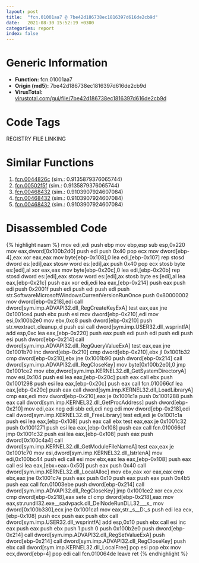 ```yaml
---
layout: post
title:  "fcn.01001aa7 @ 7be42d186738ec1816397d616de2cb9d"
date:   2021-08-30 15:52:19 +0300
categories: report
index: false
---
```


# Generic Information
- **Function:** fcn.01001aa7
- **Origin (md5):** 7be42d186738ec1816397d616de2cb9d
- **VirusTotal:** [virustotal.com/gui/file/7be42d186738ec1816397d616de2cb9d][virustotal_ref]

# Code Tags
<span class="tag" id="REGISTRY">REGISTRY</span>
<span class="tag" id="FILE">FILE</span>
<span class="tag" id="LINKING">LINKING</span>


# Similar Functions

1. [fcn.0044826c][similar_1_ref] (sim.: 0.9135879376065744)
2. [fcn.00502f5f][similar_2_ref] (sim.: 0.9135879376065744)
3. [fcn.00468432][similar_3_ref] (sim.: 0.9103907924607084)
4. [fcn.00468432][similar_4_ref] (sim.: 0.9103907924607084)
5. [fcn.00468432][similar_5_ref] (sim.: 0.9103907924607084)


# Disassembled Code

{% highlight nasm %}
mov edi,edi
push ebp
mov ebp,esp
sub esp,0x220
mov eax,dword[0x100b2d0]
push edi
push 0x40
pop ecx
mov dword[ebp-4],eax
xor eax,eax
mov byte[ebp-0x108],0
lea edi,[ebp-0x107]
rep stosd dword es:[edi],eax
stosw word es:[edi],ax
push 0x40
pop ecx
stosb byte es:[edi],al
xor eax,eax
mov byte[ebp-0x20c],0
lea edi,[ebp-0x20b]
rep stosd dword es:[edi],eax
stosw word es:[edi],ax
stosb byte es:[edi],al
lea eax,[ebp-0x21c]
push eax
xor edi,edi
lea eax,[ebp-0x214]
push eax
push edi
push 0x2001f
push edi
push edi
push edi
push str.SoftwareMicrosoftWindowsCurrentVersionRunOnce
push 0x80000002
mov dword[ebp-0x218],edi
call dword[sym.imp.ADVAPI32.dll_RegCreateKeyExA]
test eax,eax
jne 0x1001ce4
push ebx
push esi
mov dword[ebp-0x210],edi
mov esi,0x100b2e0
mov ebx,0xc8
push dword[ebp-0x210]
push str.wextract_cleanup_d
push esi
call dword[sym.imp.USER32.dll_wsprintfA]
add esp,0xc
lea eax,[ebp-0x220]
push eax
push edi
push edi
push edi
push esi
push dword[ebp-0x214]
call dword[sym.imp.ADVAPI32.dll_RegQueryValueExA]
test eax,eax
jne 0x1001b70
inc dword[ebp-0x210]
cmp dword[ebp-0x210],ebx
jl 0x1001b32
cmp dword[ebp-0x210],ebx
jne 0x1001b90
push dword[ebp-0x214]
call dword[sym.imp.ADVAPI32.dll_RegCloseKey]
mov byte[0x100b2e0],0
jmp 0x1001ce2
mov ebx,dword[sym.imp.KERNEL32.dll_GetSystemDirectoryA]
mov esi,0x104
push esi
lea eax,[ebp-0x20c]
push eax
call ebx
push 0x1001298
push esi
lea eax,[ebp-0x20c]
push eax
call fcn.010066cf
lea eax,[ebp-0x20c]
push eax
call dword[sym.imp.KERNEL32.dll_LoadLibraryA]
cmp eax,edi
mov dword[ebp-0x210],eax
je 0x1001c1a
push 0x1001288
push eax
call dword[sym.imp.KERNEL32.dll_GetProcAddress]
push dword[ebp-0x210]
mov edi,eax
neg edi
sbb edi,edi
neg edi
mov dword[ebp-0x218],edi
call dword[sym.imp.KERNEL32.dll_FreeLibrary]
test edi,edi
je 0x1001c1a
push esi
lea eax,[ebp-0x108]
push eax
call ebx
test eax,eax
je 0x1001c32
push 0x1001271
push esi
lea eax,[ebp-0x108]
push eax
call fcn.010066cf
jmp 0x1001c32
push esi
lea eax,[ebp-0x108]
push eax
push dword[0x100c4a4]
call dword[sym.imp.KERNEL32.dll_GetModuleFileNameA]
test eax,eax
je 0x1001c70
mov esi,dword[sym.imp.KERNEL32.dll_lstrlenA]
mov edi,0x100bc44
push edi
call esi
mov ebx,eax
lea eax,[ebp-0x108]
push eax
call esi
lea eax,[ebx+eax+0x50]
push eax
push 0x40
call dword[sym.imp.KERNEL32.dll_LocalAlloc]
mov ebx,eax
xor eax,eax
cmp ebx,eax
jne 0x1001c7e
push eax
push 0x10
push eax
push eax
push 0x4b5
push eax
call fcn.01003ebe
push dword[ebp-0x214]
call dword[sym.imp.ADVAPI32.dll_RegCloseKey]
jmp 0x1001ce2
xor ecx,ecx
cmp dword[ebp-0x218],eax
sete cl
cmp dword[ebp-0x218],eax
mov eax,str.rundll32.exe__sadvpack.dll_DelNodeRunDLL32___s_
mov dword[0x100b330],ecx
jne 0x1001ca1
mov eax,str._s__D:_s
push edi
lea ecx,[ebp-0x108]
push ecx
push eax
push ebx
call dword[sym.imp.USER32.dll_wsprintfA]
add esp,0x10
push ebx
call esi
inc eax
push eax
push ebx
push 1
push 0
push 0x100b2e0
push dword[ebp-0x214]
call dword[sym.imp.ADVAPI32.dll_RegSetValueExA]
push dword[ebp-0x214]
call dword[sym.imp.ADVAPI32.dll_RegCloseKey]
push ebx
call dword[sym.imp.KERNEL32.dll_LocalFree]
pop esi
pop ebx
mov ecx,dword[ebp-4]
pop edi
call fcn.010064de
leave
ret
{% endhighlight %}


[similar_1_ref]: /report/fcn.0044826c@418e0921f3a9bd4f5bc0dcc59623b5a1
[similar_2_ref]: /report/fcn.00502f5f@e2ba7f10eb234338a49853c34d7d9c56
[similar_3_ref]: /report/fcn.00468432@2e2b4d8aa248f9326f7e05a25c5691c2
[similar_4_ref]: /report/fcn.00468432@47d4e089bbf62dab1a8f678bd32b173c
[similar_5_ref]: /report/fcn.00468432@3a017db0719485179e5931e1ff048b6a
[virustotal_ref]: https://www.virustotal.com/gui/file/7be42d186738ec1816397d616de2cb9d